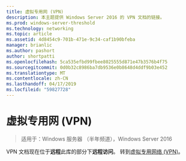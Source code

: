 ```yaml
---
title: 虚拟专用网 (VPN)
description: 本主题提供 Windows Server 2016 的 VPN 文档的链接。
ms.prod: windows-server-threshold
ms.technology: networking
ms.topic: article
ms.assetid: 4d8454c9-701b-471e-9c34-caf1b90bfeba
manager: brianlic
ms.author: pashort
author: shortpatti
ms.openlocfilehash: 5ca535efbd99fbee8025555d871e47b3576b4f75
ms.sourcegitcommit: 0d0b32c8986ba7db9536e0b8648d4ddf9b03e452
ms.translationtype: MT
ms.contentlocale: zh-CN
ms.lasthandoff: 04/17/2019
ms.locfileid: "59827728"
---
```

# <a name="virtual-private-networking-vpn"></a>虚拟专用网 (VPN)

>适用于：Windows 服务器 （半年频道），Windows Server 2016

VPN 文档现在位于**远程**此库的部分下**远程访问**。 转到[虚拟专用网络 (VPN)](https://docs.microsoft.com/windows-server/remote/remote-access/vpn/vpn-top)。


